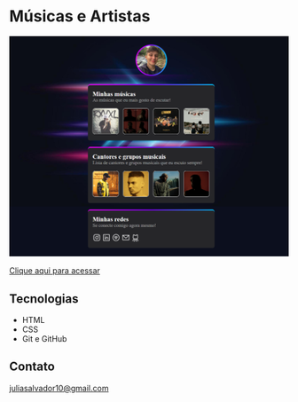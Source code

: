 # Músicas e Artistas

![preview](./.github/preview.png)

[Clique aqui para acessar](https://juliasalvador19.github.io/Songs/)

## Tecnologias

- HTML
- CSS
- Git e GitHub

## Contato

juliasalvador10@gmail.com
